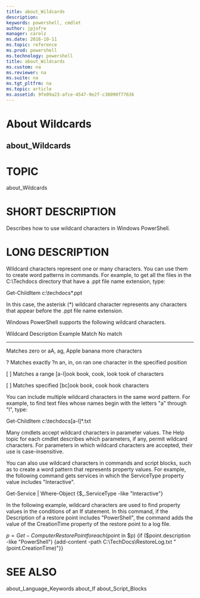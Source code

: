 ```yaml
---
title: about_Wildcards
description: 
keywords: powershell, cmdlet
author: jpjofre
manager: carolz
ms.date: 2016-10-11
ms.topic: reference
ms.prod: powershell
ms.technology: powershell
title: about_Wildcards
ms.custom: na
ms.reviewer: na
ms.suite: na
ms.tgt_pltfrm: na
ms.topic: article
ms.assetid: 9fe09a23-afce-4547-9e2f-c38090f77636
---
```

# About Wildcards
## about_Wildcards
# TOPIC

about_Wildcards

# SHORT DESCRIPTION

Describes how to use wildcard characters in Windows PowerShell.

# LONG DESCRIPTION

Wildcard characters represent one or many characters. You can use them
to create word patterns in commands. For example, to get all the files
in the C:\Techdocs directory that have a .ppt file name extension, type:

Get-ChildItem c:\techdocs\*.ppt

In this case, the asterisk (*) wildcard character represents any characters
that appear before the .ppt file name extension.

Windows PowerShell supports the following wildcard characters.

Wildcard Description        Example  Match             No match
-------- ------------------ -------- ----------------- --------
Matches zero or    aA, ag, Apple      banana
more characters

?        Matches exactly    ?n       an, in, on        ran
one character in
the specified
position

[ ]      Matches a range    [a-l]ook book, cook, look  took
of characters

[ ]      Matches specified  [bc]ook  book, cook        hook
characters

You can include multiple wildcard characters in the same word pattern.
For example, to find text files whose names begin with the letters "a"
through "l", type:

Get-ChildItem c:\techdocs[a-l]*.txt

Many cmdlets accept wildcard characters in parameter values. The
Help topic for each cmdlet describes which parameters, if any, permit
wildcard characters. For parameters in which wildcard characters are
accepted, their use is case-insensitive.

You can also use wildcard characters in commands and script blocks, such as
to create a word pattern that represents property values. For example, the
following command gets services in which the ServiceType property value
includes "Interactive".

Get-Service | Where-Object {$_.ServiceType -like "Interactive"}

In the following example, wildcard characters are used to find property values
in the conditions of an If statement. In this command, if the Description of a
restore point includes "PowerShell", the command adds the value of the CreationTime
property of the restore point to a log file.

$p = Get-ComputerRestorePoint
foreach ($point in $p)
{if ($point.description -like "PowerShell")
{add-content -path C:\TechDocs\RestoreLog.txt "$($point.CreationTime)"}}

# SEE ALSO

about_Language_Keywords
about_If
about_Script_Blocks


